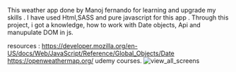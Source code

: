 This weather app done by Manoj fernando for learning and upgrade my skills . I have used Html,SASS and pure javascript for this app .
Through this project, i got a knowledge, how to work with Date objects, Api and manupulate DOM in js.

resources :
https://developer.mozilla.org/en-US/docs/Web/JavaScript/Reference/Global_Objects/Date
https://openweathermap.org/
udemy courses.
![view_all_screens](https://user-images.githubusercontent.com/24775258/136658725-1e773bf4-73cf-4fb6-bdd4-682537a8652c.png)
